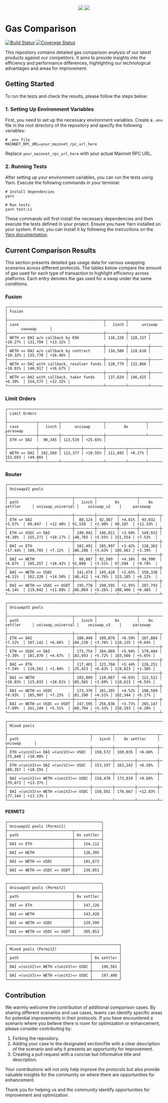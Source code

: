 <div align="center">
    <img src="https://github.com/1inch/gas-comparison/blob/master/.github/1inch_github_w.svg#gh-light-mode-only">
    <img src="https://github.com/1inch/gas-comparison/blob/master/.github/1inch_github_b.svg#gh-dark-mode-only">
</div>

# Gas Comparison

[![Build Status](https://github.com/1inch/gas-comparison/workflows/CI/badge.svg)](https://github.com/1inch/gas-comparison/actions)
[![Coverage Status](https://codecov.io/gh/1inch/gas-comparison/graph/badge.svg?token=8VSYYAY3J1)](https://codecov.io/gh/1inch/gas-comparison)

This repository contains detailed gas comparison analysis of our latest products against our competitors. It aims to provide insights into the efficiency and performance differences, highlighting our technological advantages and areas for improvement.

## Getting Started
To run the tests and check the results, please follow the steps below:

### 1. Setting Up Environment Variables
First, you need to set up the necessary environment variables. Create a `.env` file in the root directory of the repository and specify the following variables:

```
# .env file
MAINNET_RPC_URL=your_mainnet_rpc_url_here
```

Replace `your_mainnet_rpc_url_here` with your actual Mainnet RPC URL.

### 2. Running Tests
After setting up your environment variables, you can run the tests using Yarn. Execute the following commands in your terminal:

```
# Install dependencies
yarn

# Run tests
yarn test:ci
```

These commands will first install the necessary dependencies and then execute the tests defined in your project. Ensure you have Yarn installed on your system. If not, you can install it by following the instructions on the [Yarn documentation](https://classic.yarnpkg.com/en/docs/install).

## Current Comparison Results

This section presents detailed gas usage data for various swapping scenarios across different protocols. The tables below compare the amount of gas used for each type of transaction to highlight efficiency across platforms. Each entry denotes the gas used for a swap under the same conditions.

### Fusion
```
┌─────────────────────────────────────────────────────────────────────────────────────────────┐
│ Fusion                                                                                      │
├───────────────────────────────────────────┬─────────┬───────────────────┬───────────────────┤
│ case                                      │   1inch │      uniswap      │      cowswap      │
├───────────────────────────────────────────┼─────────┼─────────┬─────────┼─────────┬─────────┤
│ WETH => DAI w/o callback by EOA           │ 116,226 │ 128,157 │ +10.27% │ 131,704 │ +13.32% │
├───────────────────────────────────────────┼─────────┼─────────┼─────────┼─────────┼─────────┤
│ WETH => DAI w/o callback by contract      │ 116,586 │ 128,618 │ +10.32% │ 135,778 │ +16.46% │
├───────────────────────────────────────────┼─────────┼─────────┼─────────┼─────────┼─────────┤
│ WETH => DAI with callback, resolver funds │ 120,779 │ 132,866 │ +10.01% │ 140,917 │ +16.67% │
├───────────────────────────────────────────┼─────────┼─────────┼─────────┼─────────┼─────────┤
│ WETH => DAI with callback, taker funds    │ 137,624 │ 146,425 │ +6.39%  │ 154,575 │ +12.32% │
└───────────────────────────────────────────┴─────────┴─────────┴─────────┴─────────┴─────────┘
```

### Limit Orders
```
┌──────────────────────────────────────────────────────────────────────────────────┐
│ Limit Orders                                                                     │
├─────────────┬─────────┬───────────────────┬──────────────────┬───────────────────┤
│ case        │   1inch │      uniswap      │        0x        │     paraswap      │
├─────────────┼─────────┼─────────┬─────────┼──────────────────┴───────────────────┤
│ ETH => DAI  │  90,345 │ 113,519 │ +25.65% │                                      │
├─────────────┼─────────┼─────────┼─────────┼─────────┬────────┬─────────┬─────────┤
│ WETH => DAI │ 102,560 │ 113,377 │ +10.55% │ 111,045 │ +8.27% │ 153,693 │ +49.86% │
└─────────────┴─────────┴─────────┴─────────┴─────────┴────────┴─────────┴─────────┘
```

### Router
```
┌─────────────────────────────────────────────────────────────────────────────────────────────────────────────────────────────────────────┐
│ UniswapV2 pools                                                                                                                         │
├─────────────────────────────┬─────────┬──────────────────┬───────────────────┬───────────────────┬──────────────────┬───────────────────┤
│ path                        │   1inch │        0x        │    0x settler     │ uniswap_universal │    uniswap_v2    │     paraswap      │
├─────────────────────────────┼─────────┼─────────┬────────┼─────────┬─────────┼─────────┬─────────┼─────────┬────────┼─────────┬─────────┤
│ ETH => DAI                  │  88,124 │ 92,367  │ +4.81% │ 93,032  │ +5.57%  │ 99,047  │ +12.40% │ 91,558  │ +3.90% │ 98,107  │ +11.33% │
├─────────────────────────────┼─────────┼─────────┼────────┼─────────┼─────────┼─────────┼─────────┼─────────┼────────┼─────────┼─────────┤
│ ETH => USDC => DAI          │ 140,942 │ 146,011 │ +3.60% │ 149,932 │ +6.38%  │ 155,271 │ +10.17% │ 148,765 │ +5.55% │ 151,554 │ +7.53%  │
├─────────────────────────────┼─────────┼─────────┼────────┼─────────┼─────────┼─────────┼─────────┼─────────┼────────┼─────────┼─────────┤
│ DAI => ETH                  │ 102,491 │ 105,997 │ +3.42% │ 120,362 │ +17.44% │ 109,785 │ +7.12%  │ 106,208 │ +3.63% │ 105,961 │ +3.39%  │
├─────────────────────────────┼─────────┼─────────┼────────┼─────────┼─────────┼─────────┼─────────┼─────────┼────────┼─────────┼─────────┤
│ DAI => WETH                 │  88,887 │ 92,589  │ +4.16% │ 94,990  │ +6.87%  │ 105,257 │ +18.42% │ 92,009  │ +3.51% │ 97,584  │ +9.78%  │
├─────────────────────────────┼─────────┼─────────┼────────┼─────────┼─────────┼─────────┼─────────┼─────────┼────────┼─────────┼─────────┤
│ DAI => WETH => USDC         │ 141,674 │ 145,428 │ +2.65% │ 150,336 │ +6.11%  │ 162,220 │ +14.50% │ 148,412 │ +4.76% │ 153,185 │ +8.12%  │
├─────────────────────────────┼─────────┼─────────┼────────┼─────────┼─────────┼─────────┼─────────┼─────────┼────────┼─────────┼─────────┤
│ DAI => WETH => USDC => USDT │ 195,778 │ 199,595 │ +1.95% │ 207,793 │ +6.14%  │ 219,042 │ +11.88% │ 206,069 │ +5.26% │ 208,460 │ +6.48%  │
└─────────────────────────────┴─────────┴─────────┴────────┴─────────┴─────────┴─────────┴─────────┴─────────┴────────┴─────────┴─────────┘
```
```
┌────────────────────────────────────────────────────────────────────────────────────────────────────────────────────────────────────────┐
│ UniswapV3 pools                                                                                                                        │
├─────────────────────────────┬─────────┬──────────────────┬───────────────────┬───────────────────┬──────────────────┬──────────────────┤
│ path                        │   1inch │        0x        │    0x settler     │ uniswap_universal │    uniswap_v3    │     paraswap     │
├─────────────────────────────┼─────────┼─────────┬────────┼─────────┬─────────┼─────────┬─────────┼─────────┬────────┼─────────┬────────┤
│ ETH => DAI                  │ 100,449 │ 109,078 │ +8.59% │ 107,804 │ +7.32%  │ 107,142 │ +6.66%  │ 104,230 │ +3.76% │ 110,135 │ +9.64% │
├─────────────────────────────┼─────────┼─────────┼────────┼─────────┼─────────┼─────────┼─────────┼─────────┼────────┼─────────┼────────┤
│ ETH => USDC => DAI          │ 173,754 │ 184,069 │ +5.94% │ 179,484 │ +3.30%  │ 181,870 │ +4.67%  │ 183,693 │ +5.72% │ 183,566 │ +5.65% │
├─────────────────────────────┼─────────┼─────────┼────────┼─────────┼─────────┼─────────┼─────────┼─────────┼────────┼─────────┼────────┤
│ DAI => ETH                  │ 117,401 │ 123,784 │ +5.44% │ 126,251 │ +7.54%  │ 119,561 │ +1.84%  │ 125,423 │ +6.83% │ 119,023 │ +1.38% │
├─────────────────────────────┼─────────┼─────────┼────────┼─────────┼─────────┼─────────┼─────────┼─────────┼────────┼─────────┼────────┤
│ DAI => WETH                 │ 103,809 │ 110,067 │ +6.03% │ 122,522 │ +18.03% │ 115,033 │ +10.81% │ 105,565 │ +1.69% │ 110,613 │ +6.55% │
├─────────────────────────────┼─────────┼─────────┼────────┼─────────┼─────────┼─────────┼─────────┼─────────┼────────┼─────────┼────────┤
│ DAI => WETH => USDC         │ 173,376 │ 181,205 │ +4.52% │ 190,589 │ +9.93%  │ 185,907 │ +7.23%  │ 181,190 │ +4.51% │ 182,344 │ +5.17% │
├─────────────────────────────┼─────────┼─────────┼────────┼─────────┼─────────┼─────────┼─────────┼─────────┼────────┼─────────┼────────┤
│ DAI => WETH => USDC => USDT │ 247,595 │ 256,836 │ +3.73% │ 265,147 │ +7.09%  │ 261,249 │ +5.51%  │ 260,784 │ +5.33% │ 258,193 │ +4.28% │
└─────────────────────────────┴─────────┴─────────┴────────┴─────────┴─────────┴─────────┴─────────┴─────────┴────────┴─────────┴────────┘
```
```
┌───────────────────────────────────────────────────────────────────────────────────────┐
│ Mixed pools                                                                           │
├─────────────────────────────────────┬─────────┬───────────────────┬───────────────────┤
│ path                                │   1inch │    0x settler     │      uniswap      │
├─────────────────────────────────────┼─────────┼─────────┬─────────┼─────────┬─────────┤
│ ETH =(uniV2)=> DAI =(uniV3)=> USDC  │ 158,572 │ 169,035 │ +6.60%  │ 175,849 │ +10.90% │
├─────────────────────────────────────┼─────────┼─────────┼─────────┼─────────┼─────────┤
│ ETH =(uniV3)=> DAI =(uniV2)=> USDC  │ 153,197 │ 163,242 │ +6.56%  │ 169,357 │ +10.55% │
├─────────────────────────────────────┼─────────┼─────────┼─────────┼─────────┼─────────┤
│ DAI =(uniV2)=> WETH =(uniV3)=> USDC │ 158,478 │ 173,819 │ +9.68%  │ 179,673 │ +13.37% │
├─────────────────────────────────────┼─────────┼─────────┼─────────┼─────────┼─────────┤
│ DAI =(uniV3)=> WETH =(uniV2)=> USDC │ 156,581 │ 176,667 │ +12.83% │ 177,144 │ +13.13% │
└─────────────────────────────────────┴─────────┴─────────┴─────────┴─────────┴─────────┘
```

#### PERMIT2

```
┌──────────────────────────────────────────┐
│ UniswapV2 pools (Permit2)                │
├─────────────────────────────┬────────────┤
│ path                        │ 0x settler │
├─────────────────────────────┼────────────┤
│ DAI => ETH                  │    154,112 │
├─────────────────────────────┼────────────┤
│ DAI => WETH                 │    126,395 │
├─────────────────────────────┼────────────┤
│ DAI => WETH => USDC         │    181,673 │
├─────────────────────────────┼────────────┤
│ DAI => WETH => USDC => USDT │    239,051 │
└─────────────────────────────┴────────────┘
```
```
┌──────────────────────────────────────────┐
│ UniswapV3 pools (Permit2)                │
├─────────────────────────────┬────────────┤
│ path                        │ 0x settler │
├─────────────────────────────┼────────────┤
│ DAI => ETH                  │    147,126 │
├─────────────────────────────┼────────────┤
│ DAI => WETH                 │    143,428 │
├─────────────────────────────┼────────────┤
│ DAI => WETH => USDC         │    229,599 │
├─────────────────────────────┼────────────┤
│ DAI => WETH => USDC => USDT │    305,053 │
└─────────────────────────────┴────────────┘
```
```
┌──────────────────────────────────────────────────┐
│ Mixed pools (Permit2)                            │
├─────────────────────────────────────┬────────────┤
│ path                                │ 0x settler │
├─────────────────────────────────────┼────────────┤
│ DAI =(uniV2)=> WETH =(uniV3)=> USDC │    198,501 │
├─────────────────────────────────────┼────────────┤
│ DAI =(uniV3)=> WETH =(uniV2)=> USDC │    197,400 │
└─────────────────────────────────────┴────────────┘
```

## Contribution

We warmly welcome the contribution of additional comparison cases. By sharing different scenarios and use cases, teams can identify specific areas for potential improvements in their protocols. If you have encountered a scenario where you believe there is room for optimization or enhancement, please consider contributing by:

1. Forking the repository.
2. Adding your case to the designated section/file with a clear description of the scenario and why it presents an opportunity for improvement.
3. Creating a pull request with a concise but informative title and description.

Your contributions will not only help improve the protocols but also provide valuable insights for the community on where there are opportunities for enhancement.

Thank you for helping us and the community identify opportunities for improvement and optimization.
